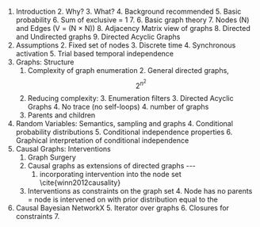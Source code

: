 1. Introduction
    2. Why?
    3. What?
    4. Background recommended
        5. Basic probability
            6. Sum of exclusive = 1
            7. 
        6. Basic graph theory
            7. Nodes (N) and Edges (V = (N × N))
            8. Adjacency Matrix view of graphs
            8. Directed and Undirected graphs
            9. Directed Acyclic Graphs
2. Assumptions 
    2. Fixed set of nodes
    3. Discrete time
    4. Synchronous activation
    5. Trial based temporal independence
2. Graphs: Structure
    1. Complexity of graph enumeration
        2. General directed graphs, $$2^{n^2}$$
    2. Reducing complexity:
        3. Enumeration filters 
        3. Directed Acyclic Graphs
            4. No trace (no self-loops)
            4. number of graphs
    5. Parents and children
3. Random Variables: Semantics, sampling and graphs
    4. Conditional probability distributions
    5. Conditional independence properties
    6. Graphical interpretation of conditional independence
4. Causal Graphs: Interventions
    1. Graph Surgery
    2. Causal graphs as extensions of directed graphs --- 
        1. incorporating intervention into the node set \cite{winn2012causality}
    3. Interventions as constraints on the graph set
        4. Node has no parents = node is intervened on with prior distribution equal to the 
4. Causal Bayesian NetworkX
    5. Iterator over graphs
    6. Closures for constraints
    7. 

